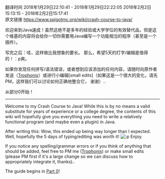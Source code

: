翻译时间 2018年1月29日22:10:41 - 2018年1月29日22:22:05 2018年2月2日15:13:15 - 2018年2月2日15:17:41  
原文链接 https://www.spigotmc.org/wiki/crash-course-to-java/

欢迎来到Java速成！虽然这绝不是多年的经验或大学学位的有效替代品，但是这个维基的内容将会给你一切你需要用Java编写一个功能相当的程序（甚至是一个插件）。

写完之后：哇，这样做比我想象的要长。 那么，希望5天的打字/编辑是值得的！：p爽。

如果你发现任何拼写/语法错误，或者想到应该添加的任何内容，请随时向原作者发送（[Trophonix](https://www.spigotmc.org/members/68234/)）或进行小编辑[small edits]（如果这是一个很大的变化，请先PM，这样我们可以讨论如何正确地整合它， 谢谢）..

从部分0开始！

---
Welcome to my Crash Course to Java! While this is by no means a valid substitute for years of experience or a college degree, the contents of this wiki will hopefully give you everything you need to write a relatively functional program (and maybe even a plugin) in Java.

After writing this: Wow, this ended up being way longer than I expected. Well, hopefully the 5 days of typing/editing was worth it! ![:p](https://www.spigotmc.org/styles/default/xenforo/clear.png) Enjoy.

If you notice any spelling/grammar errors or if you think of anything that should be added, feel free to PM me ([Trophonix](https://www.spigotmc.org/members/68234/)) or make small edits (please PM first if it's a large change so we can discuss how to appropriately integrate it, thanks)..

The guide begins in [Part 0](https://www.spigotmc.org/wiki/crash-course-to-java-part-0/)!